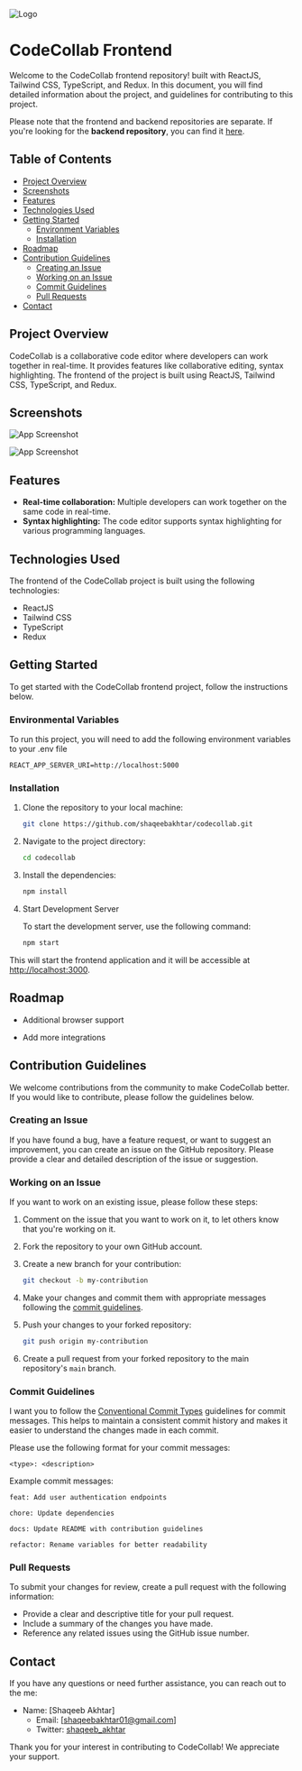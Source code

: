![Logo](https://dev-to-uploads.s3.amazonaws.com/uploads/articles/th5xamgrr6se0x5ro4g6.png)

# CodeCollab Frontend

Welcome to the CodeCollab frontend repository! built with ReactJS, Tailwind CSS, TypeScript, and Redux. In this document, you will find detailed information about the project, and guidelines for contributing to this project.

Please note that the frontend and backend repositories are separate. If you're looking for the **backend repository**, you can find it [here](https://github.com/shaqeebakhtar/codecollab-server).

## Table of Contents

- [Project Overview](#project-overview)
- [Screenshots](#screenshots)
- [Features](#features)
- [Technologies Used](#technologies-used)
- [Getting Started](#getting-started)
  - [Environment Variables](#environmental-variables)
  - [Installation](#installation)
- [Roadmap](#roadmap)
- [Contribution Guidelines](#contribution-guidelines)
  - [Creating an Issue](#creating-an-issue)
  - [Working on an Issue](#working-on-an-issue)
  - [Commit Guidelines](#commit-guidelines)
  - [Pull Requests](#pull-requests)
- [Contact](#contact)

## Project Overview

CodeCollab is a collaborative code editor where developers can work together in real-time. It provides features like collaborative editing, syntax highlighting. The frontend of the project is built using ReactJS, Tailwind CSS, TypeScript, and Redux.

## Screenshots

![App Screenshot](https://via.placeholder.com/468x300?text=App+Screenshot+Here)

![App Screenshot](https://via.placeholder.com/468x300?text=App+Screenshot+Here)

## Features

- **Real-time collaboration:** Multiple developers can work together on the same code in real-time.
- **Syntax highlighting:** The code editor supports syntax highlighting for various programming languages.

## Technologies Used

The frontend of the CodeCollab project is built using the following technologies:

- ReactJS
- Tailwind CSS
- TypeScript
- Redux

## Getting Started

To get started with the CodeCollab frontend project, follow the instructions below.

### Environmental Variables

To run this project, you will need to add the following environment variables to your .env file

```
REACT_APP_SERVER_URI=http://localhost:5000
```

### Installation

1. Clone the repository to your local machine:

   ```bash
   git clone https://github.com/shaqeebakhtar/codecollab.git
   ```

2. Navigate to the project directory:

   ```bash
   cd codecollab
   ```

3. Install the dependencies:

   ```bash
   npm install
   ```

4. Start Development Server

   To start the development server, use the following command:

   ```bash
   npm start
   ```

This will start the frontend application and it will be accessible at [http://localhost:3000](http://localhost:3000).

## Roadmap

- Additional browser support

- Add more integrations

## Contribution Guidelines

We welcome contributions from the community to make CodeCollab better. If you would like to contribute, please follow the guidelines below.

### Creating an Issue

If you have found a bug, have a feature request, or want to suggest an improvement, you can create an issue on the GitHub repository. Please provide a clear and detailed description of the issue or suggestion.

### Working on an Issue

If you want to work on an existing issue, please follow these steps:

1. Comment on the issue that you want to work on it, to let others know that you're working on it.

2. Fork the repository to your own GitHub account.

3. Create a new branch for your contribution:

   ```bash
   git checkout -b my-contribution
   ```

4. Make your changes and commit them with appropriate messages following the [commit guidelines](#commit-guidelines).

5. Push your changes to your forked repository:

   ```bash
   git push origin my-contribution
   ```

6. Create a pull request from your forked repository to the main repository's `main` branch.

### Commit Guidelines

I want you to follow the [Conventional Commit Types](https://github.com/pvdlg/conventional-commit-types) guidelines for commit messages. This helps to maintain a consistent commit history and makes it easier to understand the changes made in each commit.

Please use the following format for your commit messages:

```
<type>: <description>
```

Example commit messages:

```
feat: Add user authentication endpoints

chore: Update dependencies

docs: Update README with contribution guidelines

refactor: Rename variables for better readability
```

### Pull Requests

To submit your changes for review, create a pull request with the following information:

- Provide a clear and descriptive title for your pull request.
- Include a summary of the changes you have made.
- Reference any related issues using the GitHub issue number.

## Contact

If you have any questions or need further assistance, you can reach out to the me:

- Name: [Shaqeeb Akhtar]
  - Email: [shaqeebakhtar01@gmail.com]
  - Twitter: [shaqeeb_akhtar](https://twitter.com/shaqeeb_akhtar)

Thank you for your interest in contributing to CodeCollab! We appreciate your support.
